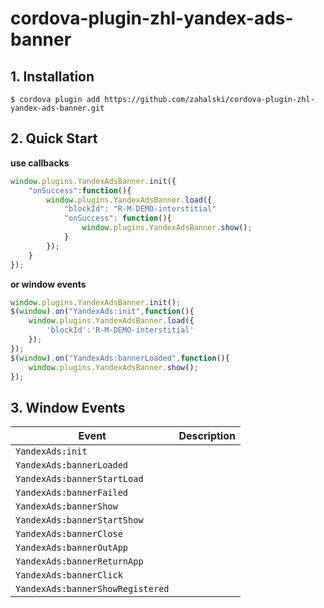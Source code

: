 # cordova-plugin-zhl-yandex-ads-banner

## 1. Installation

`$ cordova plugin add https://github.com/zahalski/cordova-plugin-zhl-yandex-ads-banner.git`

## 2. Quick Start

**use callbacks**

```JavaScript
window.plugins.YandexAdsBanner.init({
    "onSuccess":function(){
        window.plugins.YandexAdsBanner.load({
            "blockId": "R-M-DEMO-interstitial"
            "onSuccess": function(){
                window.plugins.YandexAdsBanner.show();
            }
        });
    }
});
```

**or window events**

```JavaScript
window.plugins.YandexAdsBanner.init();
$(window).on("YandexAds:init",function(){
    window.plugins.YandexAdsBanner.load({
        'blockId':'R-M-DEMO-interstitial'
    });
});
$(window).on("YandexAds:bannerLoaded",function(){
    window.plugins.YandexAdsBanner.show();
});
```

## 3. Window Events

| Event | Description |
| --- | --- |
| `YandexAds:init` |  |
| `YandexAds:bannerLoaded` |  |
| `YandexAds:bannerStartLoad` |  |
| `YandexAds:bannerFailed` |  |
| `YandexAds:bannerShow` |  |
| `YandexAds:bannerStartShow` |  |
| `YandexAds:bannerClose` |  |
| `YandexAds:bannerOutApp` |  |
| `YandexAds:bannerReturnApp` |  |
| `YandexAds:bannerClick` |  |
| `YandexAds:bannerShowRegistered` |  |

